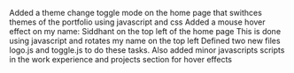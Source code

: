 Added a theme change toggle mode on the home page that swithces themes of the portfolio using javascript and css
Added a mouse hover effect on my name: Siddhant on the top left of the home page
This is done using javascript and rotates my name on the top left
Defined two new files logo.js and toggle.js to do these tasks. Also added minor javascripts scripts in the work experience and projects section for hover effects